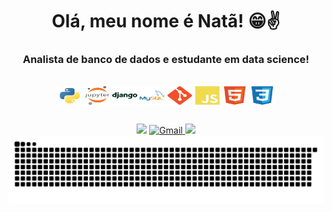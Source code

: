 <h1 align='center'> Olá, meu nome é Natã! 😁✌ </h1>

<h3 align='center'>Analista de banco de dados e estudante em data science! </h3>  

<div align='center' style="display: inline_block"><br>
  <img align="center" height="30" width="40" src="https://raw.githubusercontent.com/devicons/devicon/master/icons/python/python-original.svg">
  <img align="center" height="30" width="40" src="https://raw.githubusercontent.com/devicons/devicon/master/icons/jupyter/jupyter-original-wordmark.svg">
  <img align="center" height="30" width="40" src="https://raw.githubusercontent.com/devicons/devicon/master/icons/django/django-plain-wordmark.svg">
  <img align="center" height="30" width="40" src="https://raw.githubusercontent.com/devicons/devicon/master/icons/mysql/mysql-original-wordmark.svg">  
  <img align="center" height="30" width="40" src="https://raw.githubusercontent.com/devicons/devicon/master/icons/git/git-original.svg">  
  <img align="center" height="30" width="40" src="https://raw.githubusercontent.com/devicons/devicon/master/icons/javascript/javascript-plain.svg">
  <img align="center" height="30" width="40" src="https://raw.githubusercontent.com/devicons/devicon/master/icons/html5/html5-original.svg">
  <img align="center" height="30" width="40" src="https://raw.githubusercontent.com/devicons/devicon/master/icons/css3/css3-original.svg">

</div>
  
  ##
 
<div align='center'> 
  <a href="https://www.instagram.com/nata.ffelix/" target="_blank"><img src="https://img.shields.io/badge/-Instagram-%23E4405F?style=for-the-badge&logo=instagram&logoColor=white" target="_blank"></a>
<a href="https://mail.google.com/mail/?view=cm&fs=1&to=nata.analista@gmail.com" target="_blank">
  <img src="https://img.shields.io/badge/-Gmail-%23333?style=for-the-badge&logo=gmail&logoColor=white" alt="Gmail">
</a>
  <a href="https://www.linkedin.com/in/nata-felix/" target="_blank"><img src="https://img.shields.io/badge/-LinkedIn-%230077B5?style=for-the-badge&logo=linkedin&logoColor=white" target="_blank"></a>  
</div>

<picture>
  <source media="(prefers-color-scheme: dark)" srcset="https://raw.githubusercontent.com/Nata-Felix/Nata-Felix/output/github-contribution-grid-snake-dark.svg">
  <source media="(prefers-color-scheme: light)" srcset="https://raw.githubusercontent.com/Nata-Felix/Nata-Felix/output/github-contribution-grid-snake.svg">
  <img alt="github contribution grid snake animation" src="https://raw.githubusercontent.com/Nata-Felix/Nata-Felix/output/github-contribution-grid-snake.svg">
</picture>

